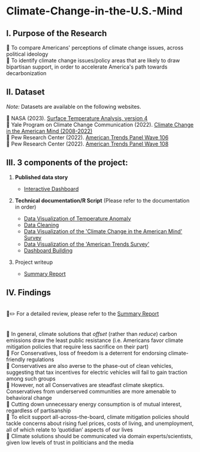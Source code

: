# Climate-Change-in-the-U.S.-Mind

## I. Purpose of the Research
:small_orange_diamond: To compare Americans' perceptions of climate change issues, across political ideology <br>
:small_orange_diamond: To identify climate change issues/policy areas that are likely to draw bipartisan support, in order to accelerate America's path towards decarbonization


## II. Dataset
*Note:* Datasets are available on the following websites. 

 :date: NASA (2023). [Surface Temperature Analysis, version 4](https://data.giss.nasa.gov/gistemp/) <br>
 :date: Yale Program on Climate Change Communication (2022). [Climate Change in the American Mind (2008-2022)](https://climatecommunication.yale.edu/visualizations-data/americans-climate-views/) <br>
 :date: Pew Research Center (2022). [American Trends Panel Wave 106](https://www.pewresearch.org/religion/dataset/american-trends-panel-wave-106/) <br>
 :date: Pew Research Center (2022). [American Trends Panel Wave 108](https://www.pewresearch.org/science/dataset/american-trends-panel-wave-108/)

 
## III. 3 components of the project:

1) **Published data story**
	* [Interactive Dashboard](https://climate-and-environment.shinyapps.io/climate-change-in-the-american-mind/) 


2) **Technical documentation/R Script** (Please refer to the documentation in order)
	* [Data Visualization of Temperature Anomaly](https://github.com/quinnei/Climate-Change-in-the-U.S.-Mind/blob/main/2_Code/data_visualization_NASA_temperature_anomaly.R)
	* [Data Cleaning](https://github.com/quinnei/Climate-Change-in-the-U.S.-Mind/blob/main/2_Code/data_cleaning_Climate_Change_in_US_Mind.R)
	* [Data Visualization of the 'Climate Change in the American Mind' Survey](https://github.com/quinnei/Climate-Change-in-the-U.S.-Mind/blob/main/2_Code/source_data_visualization_Climate_Change_in_US_Mind.R)
	* [Data Visualization of the 'American Trends Survey'](https://github.com/quinnei/Climate-Change-in-the-U.S.-Mind/blob/main/2_Code/source_data_visualization_American_Trends_Survey.R)
	* [Dashboard Building](https://github.com/quinnei/Climate-Change-in-the-U.S.-Mind/blob/main/2_Code/app.R)


3) Project writeup
	* [Summary Report](https://github.com/quinnei/Climate-Change-in-the-U.S.-Mind/blob/main/3_Summary%20Report/Summary%20Report_Climate%20Change%20in%20the%20American%20Mind.pdf)




## IV. Findings

<br> :notebook_with_decorative_cover::pencil2: For a detailed review, please refer to the [Summary Report](https://github.com/quinnei/Climate-Change-in-the-U.S.-Mind/blob/main/3_Summary%20Report/Summary%20Report_Climate%20Change%20in%20the%20American%20Mind.pdf)

<br> :small_orange_diamond: In general, climate solutions that *offset* (rather than *reduce*) carbon emissions draw the least public resistance (i.e. Americans favor climate mitigation policies that require less sacrifice on their part) <br>
:small_orange_diamond: For Conservatives, loss of freedom is a deterrent for endorsing climate-friendly regulations <br>
:small_orange_diamond: Conservatives are also averse to the phase-out of clean vehicles, suggesting that tax incentives for electric vehicles will fail to gain traction among such groups <br> 
:small_orange_diamond: However, not all Conservatives are steadfast climate skeptics. Conservatives from underserved communities are more amenable to behavioral change <br>
:small_orange_diamond: Cutting down unnecessary energy consumption is of mutual interest, regardless of partisanship <br>
:small_orange_diamond: To elicit support all-across-the-board, climate mitigation policies should tackle concerns about rising fuel prices, costs of living, and
unemployment, all of which relate to ‘quotidian’ aspects of our lives <br>
:small_orange_diamond: Climate solutions should be communicated via domain experts/scientists, given low levels of trust in politicians and the media <br>
